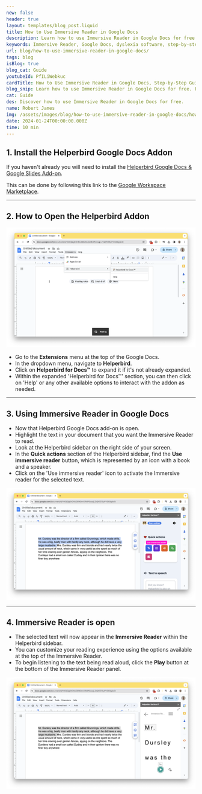 ```yaml
---
new: false
header: true
layout: templates/blog_post.liquid
title: How to Use Immersive Reader in Google Docs
description: Learn how to use Immersive Reader in Google Docs for free. Follow our step-by-step guide to enable and utilize this powerful dyslexia software tool.
keywords: Immersive Reader, Google Docs, dyslexia software, step-by-step guide, accessibility software, Helperbird, dyslexia fonts, dyslexia software, reading mode, text reader, voice typing
url: blog/how-to-use-immersive-reader-in-google-docs/
tags: blog
isBlog: true
blog_cat: Guide
youtubeId: PfILiWebkuc
cardTitle: How to Use Immersive Reader in Google Docs, Step-by-Step Guide
blog_snip: Learn how to use Immersive Reader in Google Docs for free. Follow our step-by-step guide to enable and utilize this powerful dyslexia software tool.
cat: Guide
des: Discover how to use Immersive Reader in Google Docs for free.
name: Robert James
img: /assets/images/blog/how-to-use-immersive-reader-in-google-docs/how-to-turn-on-helperbirds-google-toolbar.png
date: 2024-01-24T00:00:00.000Z
time: 10 min
---
```




## 1. Install the Helperbird Google Docs Addon

If you haven't already you will need to install the [Helperbird Google Docs & Google Slides Add-on](https://www.helperbird.com/products/google-addon/).

This can be done by following this link to the [Google Workspace Marketplace](https://workspace.google.com/marketplace/app/helperbird/844716805038).


--- 

## 2. How to Open the Helperbird Addon

![Screenshot of a Google Docs interface showing the 'Extensions' menu selected, with a submenu visible. The submenu highlights the 'Apps Script' option. On the right side of the screen, a sidebar is open with the 'Helperbird for Docs™' add-on expanded, displaying 'Help' and 'More' as clickable options."](/assets/images/blog/how-to-use-immersive-reader-in-google-docs/how-to-turn-on-helperbirds-google-toolbar.png)

- Go to the **Extensions** menu at the top of the Google Docs.
- In the dropdown menu, navigate to **Helperbird**.
- Click on **Helperbird for Docs™** to expand it if it's not already expanded.
- Within the expanded 'Helperbird for Docs™' section, you can then click on 'Help' or any other available options to interact with the addon as needed.


--- 

## 3. Using Immersive Reader in Google Docs

- Now that Helperbird Google Docs add-on is open.
- Highlight the text in your document that you want the Immersive Reader to read.
- Look at the Helperbird sidebar on the right side of your screen.
- In the **Quick actions** section of the Helperbird sidebar, find the **Use immersive reader** button, which is represented by an icon with a book and a speaker.
- Click on the 'Use immersive reader' icon to activate the Immersive reader for the selected text.

![Screenshot of an open Google Docs document with a block of text selected. On the right side, the 'Helperbird for Docs™' sidebar is displayed with a section titled 'Quick actions'. Under 'Quick actions', there are various tool options, including the highlighted 'Use immersive reader' button, which features an icon with a book and a speaker. Other tool icons are also visible, such as text-to-speech and font adjustment options.](/assets/images/blog/how-to-use-immersive-reader-in-google-docs/highlight-the-text-in-google-docs-to-use-immersive-reader.png)

---

## 4. Immersive Reader is open

- The selected text will now appear in the **Immersive Reader** within the Helperbird sidebar.
- You can customize your reading experience using the options available at the top of the Immersive Reader. 
- To begin listening to the text being read aloud, click the **Play** button at the bottom of the Immersive Reader panel.

![Screenshot of the Helperbird add-on's 'Immersive Reader' feature activated within Google Docs. The document text 'Mr. Dursley' is magnified in a separate overlay to the right, with each word enlarged and individually highlighted. Below the magnified text, there's a 'Play' button indicating the start of the text-to-speech function. The Helperbird sidebar is visible, showing the 'Immersive Reader' header and the text magnification feature in use.](/assets/images/blog/how-to-use-immersive-reader-in-google-docs/immersive-reader-loading-in-google-docs.png)


